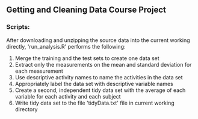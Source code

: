 ## Getting and Cleaning Data Course Project

### Scripts:
After downloading and unzipping the source data into the current working directly, 'run_analysis.R' performs the following:

1. Merge the training and the test sets to create one data set
2. Extract only the measurements on the mean and standard deviation for each measurement
3. Use descriptive activity names to name the activities in the data set
4. Appropriately label the data set with descriptive variable names
5. Create a second, independent tidy data set with the average of each variable for each activity and each subject
6. Write tidy data set to the file 'tidyData.txt' file in current working directory
